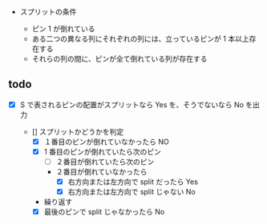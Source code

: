 - スプリットの条件

  - ピン 1 が倒れている
  - ある二つの異なる列にそれぞれの列には、立っているピンが 1 本以上存在する
  - それらの列の間に、ピンが全て倒れている列が存在する

## todo

- [x] S で表されるピンの配置がスプリットなら Yes を、そうでないなら No を出力

  - [] スプリットかどうかを判定
    - [x] １番目のピンが倒れていなかったら NO
    - [x] 1 番目のピンが倒れていたら次のピン
      - [ ] ２番目が倒れていたら次のピン
      - ２番目が倒れていなかったら
        - [x] 右方向または左方向で split だったら Yes
        - [x] 右方向または左方向で split じゃない No
    - 繰り返す
    - [x] 最後のピンで split じゃなかったら No
